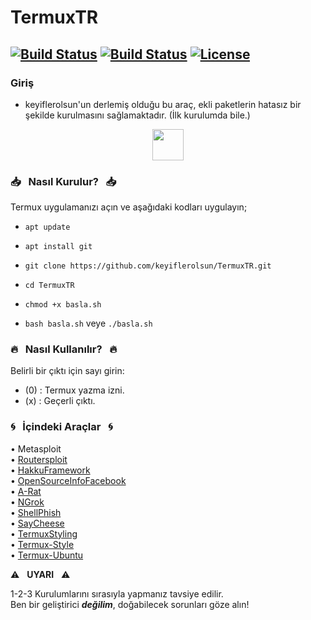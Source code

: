 # TermuxTR

[![Build Status](https://img.shields.io/github/forks/keyiflerolsun/TermuxTR.svg)](https://github.com/keyiflerolsun/TermuxTR)
[![Build Status](https://img.shields.io/github/stars/keyiflerolsun/TermuxTR.svg)](https://github.com/keyiflerolsun/TermuxTR)
[![License](https://img.shields.io/github/license/keyiflerolsun/TermuxTR.svg)](https://github.com/keyiflerolsun/TermuxTR)
------------------------------------------------------------------------

### Giriş

* keyiflerolsun'un derlemiş olduğu bu araç,  ekli paketlerin hatasız bir şekilde kurulmasını sağlamaktadır. (İlk kurulumda bile.) 

<p align="center">
<img height="50px" width="50px" src="https://i.hizliresim.com/dLdB1L.jpg"/>
</p>

### :inbox_tray: &nbsp; Nasıl Kurulur? &nbsp; :inbox_tray:

Termux uygulamanızı açın ve aşağıdaki kodları uygulayın;

* `apt update`

* `apt install git`

* `git clone https://github.com/keyiflerolsun/TermuxTR.git`

* `cd TermuxTR`

* `chmod +x basla.sh`

* `bash basla.sh` veye `./basla.sh`

### :fire: &nbsp; Nasıl Kullanılır? &nbsp; :fire:

Belirli bir çıktı için sayı girin:
- (0) : Termux yazma izni.
- (x) : Geçerli çıktı.

### :cyclone: &nbsp; İçindeki Araçlar &nbsp; :cyclone:

• Metasploit <br>
• <a href="https://github.com/threat9/routersploit" title="threat9/routersploit" target="_blank">Routersploit</a> <br>
• <a href="https://github.com/4shadoww/hakkuframework" title="4shadoww/hakkuframework" target="_blank">HakkuFramework</a> <br>
• <a href="https://github.com/ciku370/OSIF" title="ciku370/OSIF" target="_blank">OpenSourceInfoFacebook</a> <br>
• <a href="https://github.com/Xi4u7/A-Rat" title="Xi4u7/A-Rat" target="_blank">A-Rat</a> <br>
• <a href="https://github.com/tchelospy/termux-ngrok" title="tchelospy/termux-ngrok" target="_blank">NGrok</a> <br>
• <a href="https://github.com/thelinuxchoice/shellphish" title="thelinuxchoice/shellphish" target="_blank">ShellPhish</a> <br>
• <a href="https://github.com/thelinuxchoice/saycheese" title="thelinuxchoice/saycheese" target="_blank">SayCheese</a> <br>
• <a href="https://github.com/darkwarrior3/termuxstyling" title="darkwarrior3/termuxstyling" target="_blank">TermuxStyling</a> <br>
• <a href="https://github.com/adi1090x/termux-style" title="adi1090x/termux-style" target="_blank">Termux-Style</a> <br>
• <a href="https://github.com/Neo-Oli/termux-ubuntu" title="Neo-Oli/termux-ubuntu" target="_blank">Termux-Ubuntu</a> <br>

:warning: &nbsp; **UYARI** &nbsp; :warning:

1-2-3 Kurulumlarını sırasıyla yapmanız tavsiye edilir. <br>
Ben bir geliştirici ***değilim***, doğabilecek sorunları göze alın!
